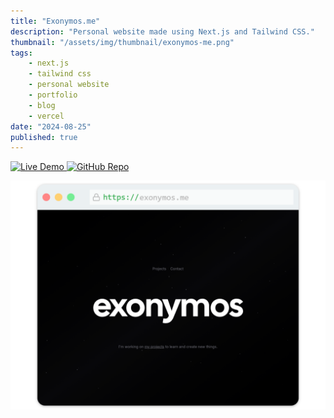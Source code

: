 ```yaml
---
title: "Exonymos.me"
description: "Personal website made using Next.js and Tailwind CSS."
thumbnail: "/assets/img/thumbnail/exonymos-me.png"
tags:
    - next.js
    - tailwind css
    - personal website
    - portfolio
    - blog
    - vercel
date: "2024-08-25"
published: true
---
```


<div class="badges">
<a href="https://exonymos.me" target="_blank" rel="noopener noreferrer">
    <img src="https://img.shields.io/badge/Live%20Demo-Exonymos.me-blue?style=for-the-badge&logo=vercel" alt="Live Demo">
</a>
<a href="https://github.com/Exonymos/exonymos.me" target="_blank" rel="noopener noreferrer">
    <img src="https://img.shields.io/badge/GitHub%20Repo-Exonymos.me-blue?style=for-the-badge&logo=github" alt="GitHub Repo">
</a>
</div>

![Exonymos.me](/assets/img/thumbnail/exonymos-me_alt.png "Project Preview")
